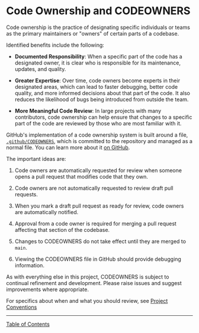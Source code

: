 # Code Ownership and CODEOWNERS

Code ownership is the practice of designating specific individuals or teams as the primary maintainers or "owners" of certain parts of a codebase.

Identified benefits include the following:

- **Documented Responsibility**: When a specific part of the code has a designated owner, it is clear who is responsible for its maintenance, updates, and quality.

- **Greater Expertise**: Over time, code owners become experts in their designated areas, which can lead to faster debugging, better code quality, and more informed decisions about that part of the code. It also reduces the likelihood of bugs being introduced from outside the team.

- **More Meaningful Code Review**: In large projects with many contributors, code ownership can help ensure that changes to a specific part of the code are reviewed by those who are most familiar with it.

GitHub's implementation of a code ownership system is built around a file, [`.github/CODEOWNERS`](./.github/CODEOWNERS), which is committed to the repository and managed as a normal file. You can learn more about it [on GitHub](https://docs.github.com/en/repositories/managing-your-repositorys-settings-and-features/customizing-your-repository/about-code-owners).

The important ideas are:

1. Code owners are automatically requested for review when someone opens a pull request that modifies code that they own.

2. Code owners are not automatically requested to review draft pull requests.

3. When you mark a draft pull request as ready for review, code owners are automatically notified.

4. Approval from a code owner is required for merging a pull request affecting that section of the codebase.

5. Changes to CODEOWNERS do not take effect until they are merged to `main`.

6. Viewing the CODEOWNERS file in GitHub should provide debugging information.

As with everything else in this project, CODEOWNERS is subject to continual refinement and development. Please raise issues and suggest improvements where appropriate.

For specifics about when and what you should review, see [Project Conventions](./project-conventions.md#code-review)

----

[Table of Contents](../README.md)
